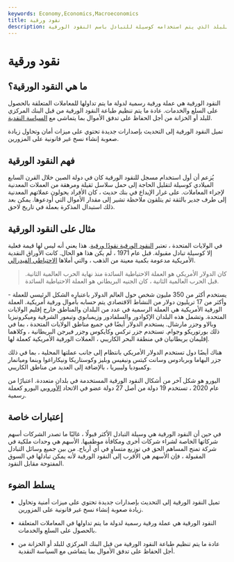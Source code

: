 ```yaml
---
keywords: Economy,Economics,Macroeconomics
title: نقود ورقية
description: تُعرف الأوراق النقدية أو العملة المادية للبلد الذي يتم استخدامه كوسيلة للتبادل باسم النقود الورقية.
---
```


# نقود ورقية
## ما هي النقود الورقية؟

النقود الورقية هي عملة ورقية رسمية لدولة ما يتم تداولها للمعاملات المتعلقة بالحصول على السلع والخدمات. عادة ما يتم تنظيم طباعة النقود الورقية من قبل البنك المركزي للبلد أو الخزانة من أجل الحفاظ على تدفق الأموال بما يتماشى مع [السياسة النقدية](/monetarypolicy).

تميل النقود الورقية إلى التحديث بإصدارات جديدة تحتوي على ميزات أمان وتحاول زيادة صعوبة إنشاء نسخ غير قانونية على المزورين.

## فهم النقود الورقية

يُزعم أن أول استخدام مسجل للنقود الورقية كان في دولة الصين خلال القرن السابع الميلادي كوسيلة لتقليل الحاجة إلى حمل سلاسل ثقيلة ومرهقة من العملات المعدنية لإجراء المعاملات. على غرار الإيداع في بنك حديث ، كان الأفراد يحولون عملاتهم المعدنية إلى طرف جدير بالثقة ثم يتلقون ملاحظة تشير إلى مقدار الأموال التي أودعوها. يمكن بعد ذلك استبدال المذكرة بعملة في تاريخ لاحق.

## مثال على النقود الورقية

في الولايات المتحدة ، تعتبر [النقود الورقية نقودًا ورقية](/fiatmoney). هذا يعني أنه ليس لها قيمة فعلية إلا كوسيلة تبادل مقبولة. قبل عام 1971 ، لم يكن هذا هو الحال. كانت الأوراق النقدية الأمريكية مدعومة بكمية معينة من الذهب ، والتي أملاها [الاحتياطي الفيدرالي](/federalreservebank).

> كان الدولار الأمريكي هو العملة الاحتياطية السائدة منذ نهاية الحرب العالمية الثانية. قبل الحرب العالمية الثانية ، كان الجنيه البريطاني هو العملة الاحتياطية السائدة.

>

يستخدم أكثر من 350 مليون شخص حول العالم الدولار باعتباره الشكل الرئيسي للعملة - وأكثر من 17 تريليون دولار من النشاط الاقتصادي يتم حسابه بأموال ورقية أمريكية. العملة الورقية الأمريكية هي العملة الرسمية في عدد من البلدان والمناطق خارج إقليم الولايات المتحدة. وتشمل هذه البلدان الإكوادور والسلفادور وزيمبابوي وتيمور الشرقية وميكرونيزيا وبالاو وجزر مارشال. يستخدم الدولار أيضًا في جميع مناطق الولايات المتحدة ، بما في ذلك بورتوريكو وجوام. تستخدم جزر تركس وكايكوس وجزر فيرجن البريطانية ، وكلاهما إقليمان بريطانيان في منطقة البحر الكاريبي ، العملات الورقية الأمريكية كعملة لها.

هناك أيضًا دول تستخدم الدولار الأمريكي بانتظام إلى جانب عملتها المحلية ، بما في ذلك جزر البهاما وبربادوس وسانت كيتس ونيفيس وبليز وكوستاريكا ونيكاراغوا وبنما وميانمار وكمبوديا وليبيريا ، بالإضافة إلى العديد من مناطق الكاريبي.

اليورو هو شكل آخر من أشكال النقود الورقية المستخدمة في بلدان متعددة. اعتبارًا من عام 2020 ، تستخدم 19 دولة من أصل 27 دولة عضو في الاتحاد [الأوروبي](/europeanunion) اليورو كعملة رسمية.

## إعتبارات خاصة

في حين أن النقود الورقية هي وسيلة التبادل الأكثر قبولًا ، غالبًا ما تصدر الشركات أسهم شركاتها الخاصة لشراء شركات أخرى ومكافأة موظفيها. الأسهم هي وحدات ملكية في شركة تمنح المساهم الحق في توزيع متساوٍ في أي أرباح. من بين جميع وسائل التبادل المقبولة ، فإن الأسهم هي الأقرب إلى النقود الورقية لأنه يمكن تبادلها في السوق المفتوحة مقابل النقود.

## يسلط الضوء

- تميل النقود الورقية إلى التحديث بإصدارات جديدة تحتوي على ميزات أمنية وتحاول زيادة صعوبة إنشاء نسخ غير قانونية على المزورين.

- النقود الورقية هي عملة ورقية رسمية لدولة ما يتم تداولها في المعاملات المتعلقة بالحصول على السلع والخدمات.

- عادة ما يتم تنظيم طباعة النقود الورقية من قبل البنك المركزي للبلد أو الخزانة من أجل الحفاظ على تدفق الأموال بما يتماشى مع السياسة النقدية.

